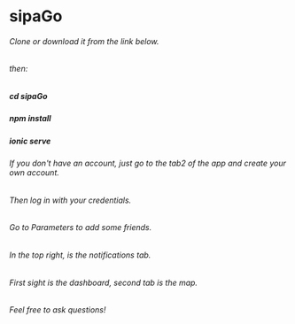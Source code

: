 # sipaGo

###### Clone or download it from the link below.

###### then:
  ##### cd sipaGo
  ##### npm install
  ##### ionic serve
  
 
 ###### If you don't have an account, just go to the tab2 of the app and create your own account.
 ###### Then log in with your credentials.
 ###### Go to Parameters to add some friends.
 ###### In the top right, is the notifications tab.
 ###### First sight is the dashboard, second tab is the map.
 
 ###### Feel free to ask questions!
